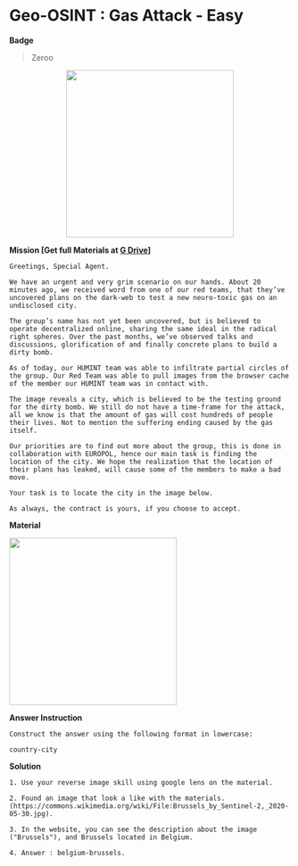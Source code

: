 
<h1>
  Geo-OSINT : Gas Attack - Easy
</h1>

**Badge** 
> Zeroo

<p align="center" width=300>
  <img src="https://github.com/user-attachments/assets/7fd7efad-d999-4407-b61f-123dcd1e9e97" width=300>
</p>


**Mission [Get full Materials at [G Drive](https://drive.google.com/drive/folders/1mUsUS96vn8rm2_cMZW_y9AIFti_KrF1y)]**

```
Greetings, Special Agent.

We have an urgent and very grim scenario on our hands. About 20 minutes ago, we received word from one of our red teams, that they’ve uncovered plans on the dark-web to test a new neuro-toxic gas on an undisclosed city.

The group’s name has not yet been uncovered, but is believed to operate decentralized online, sharing the same ideal in the radical right spheres. Over the past months, we’ve observed talks and discussions, glorification of and finally concrete plans to build a dirty bomb.

As of today, our HUMINT team was able to infiltrate partial circles of the group. Our Red Team was able to pull images from the browser cache of the member our HUMINT team was in contact with.

The image reveals a city, which is believed to be the testing ground for the dirty bomb. We still do not have a time-frame for the attack, all we know is that the amount of gas will cost hundreds of people their lives. Not to mention the suffering ending caused by the gas itself.

Our priorities are to find out more about the group, this is done in collaboration with EUROPOL, hence our main task is finding the location of the city. We hope the realization that the location of their plans has leaked, will cause some of the members to make a bad move.

Your task is to locate the city in the image below.

As always, the contract is yours, if you choose to accept.

```

**Material**
<p>
  <img src="https://github.com/user-attachments/assets/608d2bd5-8c35-4424-9027-9372737cd3cd" width=300>
</p>


**Answer Instruction**

```
Construct the answer using the following format in lowercase:

country-city

```

**Solution**

```
1. Use your reverse image skill using google lens on the material.

2. Found an image that look a like with the materials. (https://commons.wikimedia.org/wiki/File:Brussels_by_Sentinel-2,_2020-05-30.jpg).

3. In the website, you can see the description about the image ("Brussels"), and Brussels located in Belgium.

4. Answer : belgium-brussels.

```
